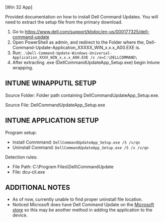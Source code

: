 [Win 32 App]

Provided documentation on how to install Dell Command Updates. You will need to extract the setup file from the primary download.  
1. Go to https://www.dell.com/support/kbdoc/en-us/000177325/dell-command-update
2. Open PowerShell as admin, and redirect to the Folder where the, Dell-Command-Update-Application_XXXXX_WIN_x.x.x_A00.EXE is.
3. Run: ```.\Dell-Command-Update-Windows-Universal-Application_XXXX_WIN_x.x.x_A00.EXE /s /e=C:\DELLCOMMAND\```
4. After extracting .exe (DellCommandUpdateApp_Setup.exe) begin Intune wrapping.

**INTUNE WINAPPUTIL SETUP**
---------------------
Source Folder: Folder path containing DellCommandUpdateApp_Setup.exe. 

Source File: DellCommandUpdateApp_Setup.exe

**INTUNE APPLICATION SETUP**
----------------------------
Program setup:
- Install Commmand: ```DellCommandUpdateApp_Setup.exe /S /v/qn```
- Uninstall Command: ```DellCommandUpdateApp_Setup.exe /S /x /v/qn``` 

Detection rules:
- File Path: C:\Program Files\Dell\CommandUpdate
- File: dcu-cli.exe

**ADDITIONAL NOTES**
--------------------
- As of now, currently unable to find proper uninstall file location.
- Noticed Microsoft does have Dell Command Update on the [Microsoft store](https://www.microsoft.com/en-us/p/dell-command-update/9n0k4b9pjt60) so this may be another method in adding the application to the device.


